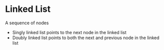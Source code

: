 # Linked List

A sequence of nodes

- Singly linked list points to the next node in the linked list
- Doubly linked list points to both the next and previous node in the linked list